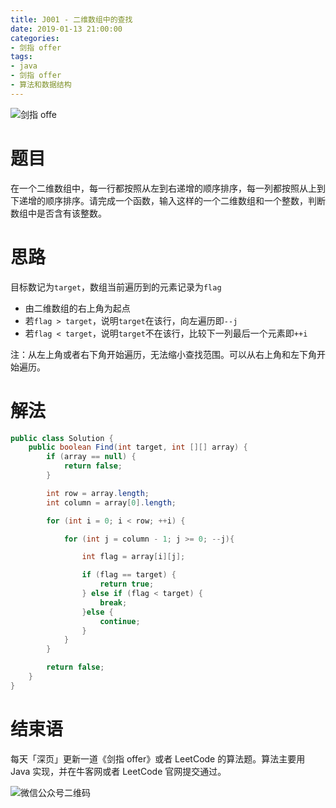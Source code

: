 ```yaml
---
title: J001 - 二维数组中的查找
date: 2019-01-13 21:00:00
categories:
- 剑指 offer
tags:
- java
- 剑指 offer
- 算法和数据结构
---
```


![剑指 offe](http://image.shuiyujie.com/%E5%89%91%E6%8C%87%20offer.jpg)

# 题目

在一个二维数组中，每一行都按照从左到右递增的顺序排序，每一列都按照从上到下递增的顺序排序。请完成一个函数，输入这样的一个二维数组和一个整数，判断数组中是否含有该整数。

<!-- more -->

# 思路

目标数记为`target`，数组当前遍历到的元素记录为`flag`

- 由二维数组的右上角为起点
- 若`flag > target`，说明`target`在该行，向左遍历即`--j`
- 若`flag < target`，说明`target`不在该行，比较下一列最后一个元素即`++i`

注：从左上角或者右下角开始遍历，无法缩小查找范围。可以从右上角和左下角开始遍历。

# 解法

```java
public class Solution {
    public boolean Find(int target, int [][] array) {
        if (array == null) {
            return false;
        }

        int row = array.length;
        int column = array[0].length;

        for (int i = 0; i < row; ++i) {

            for (int j = column - 1; j >= 0; --j){

                int flag = array[i][j];

                if (flag == target) {
                    return true;
                } else if (flag < target) {
                    break;
                }else {
                    continue;
                }
            }
        }

        return false;
    }
}
```

# 结束语

每天「深页」更新一道《剑指 offer》或者 LeetCode 的算法题。算法主要用 Java 实现，并在牛客网或者 LeetCode 官网提交通过。

![微信公众号二维码](http://image.shuiyujie.com/%E5%BE%AE%E4%BF%A1%E5%85%AC%E4%BC%97%E5%8F%B7%E4%BA%8C%E7%BB%B4%E7%A0%81.jpg)

